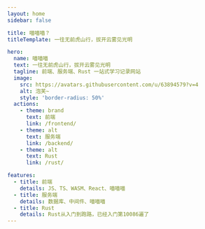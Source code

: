 ```yaml
---
layout: home
sidebar: false

title: 喵喵喵？
titleTemplate: 一往无前虎山行，拔开云雾见光明

hero:
  name: 喵喵喵
  text: 一往无前虎山行，拔开云雾见光明
  tagline: 前端、服务端、Rust 一站式学习记录网站
  image:
    src: https://avatars.githubusercontent.com/u/63894579?v=4
    alt: 泡芙~
    style: 'border-radius: 50%'
  actions:
    - theme: brand
      text: 前端
      link: /frontend/
    - theme: alt
      text: 服务端
      link: /backend/
    - theme: alt
      text: Rust
      link: /rust/

features:
  - title: 前端
    details: JS、TS、WASM、React、喵喵喵
  - title: 服务端
    details: 数据库、中间件、喵喵喵
  - title: Rust
    details: Rust从入门到跑路，已经入门第10086遍了
---
```

